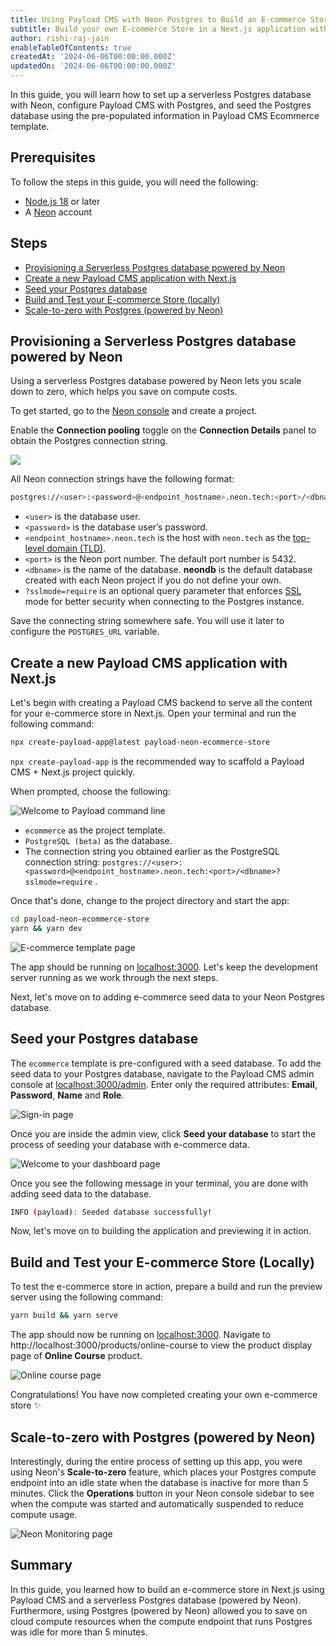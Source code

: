 ```yaml
---
title: Using Payload CMS with Neon Postgres to Build an E-commerce Store in Next.js
subtitle: Build your own E-commerce Store in a Next.js application with Payload CMS and Postgres (powered by Neon).
author: rishi-raj-jain
enableTableOfContents: true
createdAt: '2024-06-06T00:00:00.000Z'
updatedOn: '2024-06-06T00:00:00.000Z'
---
```


In this guide, you will learn how to set up a serverless Postgres database with Neon, configure Payload CMS with Postgres, and seed the Postgres database using the pre-populated information in Payload CMS Ecommerce template.

## Prerequisites

To follow the steps in this guide, you will need the following:

- [Node.js 18](https://nodejs.org/en) or later
- A [Neon](https://console.neon.tech/signup) account

## Steps

- [Provisioning a Serverless Postgres database powered by Neon](#provisioning-a-serverless-postgres-database-powered-by-neon)
- [Create a new Payload CMS application with Next.js](#create-a-new-payload-cms-application-with-nextjs)
- [Seed your Postgres database](#seed-your-postgres-database)
- [Build and Test your E-commerce Store (locally)](#build-and-test-your-e-commerce-store-locally)
- [Scale-to-zero with Postgres (powered by Neon)](#scale-to-zero-with-postgres-powered-by-neon)

## Provisioning a Serverless Postgres database powered by Neon

Using a serverless Postgres database powered by Neon lets you scale down to zero, which helps you save on compute costs.

To get started, go to the [Neon console](https://console.neon.tech/app/projects) and create a project.

Enable the **Connection pooling** toggle on the **Connection Details** panel to obtain the Postgres connection string.

![](/guides/images/payload/98592ce7-3b8a-411b-a769-a0b89eaac8a3.png)

All Neon connection strings have the following format:

```bash
postgres://<user>:<password>@<endpoint_hostname>.neon.tech:<port>/<dbname>?sslmode=require
```

- `<user>` is the database user.
- `<password>` is the database user’s password.
- `<endpoint_hostname>.neon.tech` is the host with `neon.tech` as the [top-level domain (TLD)](https://www.cloudflare.com/en-gb/learning/dns/top-level-domain/).
- `<port>` is the Neon port number. The default port number is 5432.
- `<dbname>` is the name of the database. **neondb** is the default database created with each Neon project if you do not define your own.
- `?sslmode=require` is an optional query parameter that enforces [SSL](https://www.cloudflare.com/en-gb/learning/ssl/what-is-ssl/) mode for better security when connecting to the Postgres instance.

Save the connecting string somewhere safe. You will use it later to configure the `POSTGRES_URL` variable.

## Create a new Payload CMS application with Next.js

Let's begin with creating a Payload CMS backend to serve all the content for your e-commerce store in Next.js. Open your terminal and run the following command:

```bash
npx create-payload-app@latest payload-neon-ecommerce-store
```

`npx create-payload-app` is the recommended way to scaffold a Payload CMS + Next.js project quickly.

When prompted, choose the following:

![Welcome to Payload command line](/guides/images/payload/6c1f1650-7cc6-4b37-b293-611ba32dc6cc.png)

- `ecommerce` as the project template.
- `PostgreSQL (beta)` as the database.
- The connection string you obtained earlier as the PostgreSQL connection string: `postgres://<user>:<password>@<endpoint_hostname>.neon.tech:<port>/<dbname>?sslmode=require` .

Once that's done, change to the project directory and start the app:

```bash
cd payload-neon-ecommerce-store
yarn && yarn dev
```

![E-commerce template page](/guides/images/payload/e736400e-e52a-4b28-bb61-7f10fa7c2bc4.png)

The app should be running on [localhost:3000](http://localhost:3000). Let's keep the development server running as we work through the next steps.

Next, let's move on to adding e-commerce seed data to your Neon Postgres database.

## Seed your Postgres database

The `ecommerce` template is pre-configured with a seed database. To add the seed data to your Postgres database, navigate to the Payload CMS admin console at [localhost:3000/admin](http://localhost:3000/admin). Enter only the required attributes: **Email**, **Password**, **Name** and **Role**.

![Sign-in page](/guides/images/payload/fd54ff4f-400b-43fb-a08d-6f4fb0f8dd99.png)

Once you are inside the admin view, click **Seed your database** to start the process of seeding your database with e-commerce data.

![Welcome to your dashboard page](/guides/images/payload/086ae87d-d994-4fbf-b2fd-031ac711a4d1.png)

Once you see the following message in your terminal, you are done with adding seed data to the database.

```bash
INFO (payload): Seeded database successfully!
```

Now, let's move on to building the application and previewing it in action.

## Build and Test your E-commerce Store (Locally)

To test the e-commerce store in action, prepare a build and run the preview server using the following command:

```bash
yarn build && yarn serve
```

The app should now be running on [localhost:3000](http://localhost:3000). Navigate to http://localhost:3000/products/online-course to view the product display page of **Online Course** product.

![Online course page](/guides/images/payload/906a90a5-a17c-4573-8e45-87b67606f0c6.png)

Congratulations! You have now completed creating your own e-commerce store ✨

## Scale-to-zero with Postgres (powered by Neon)

Interestingly, during the entire process of setting up this app, you were using Neon's **Scale-to-zero** feature, which places your Postgres compute endpoint into an idle state when the database is inactive for more than 5 minutes. Click the **Operations** button in your Neon console sidebar to see when the compute was started and automatically suspended to reduce compute usage.

![Neon Monitoring page](/guides/images/payload/74a2aa54-6d28-4f47-b181-077957df6779.png)

## Summary

In this guide, you learned how to build an e-commerce store in Next.js using Payload CMS and a serverless Postgres database (powered by Neon). Furthermore, using Postgres (powered by Neon) allowed you to save on cloud compute resources when the compute endpoint that runs Postgres was idle for more than 5 minutes.

<NeedHelp />
